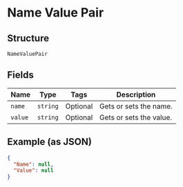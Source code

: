 
# Name Value Pair

## Structure

`NameValuePair`

## Fields

| Name | Type | Tags | Description |
|  --- | --- | --- | --- |
| `name` | `string` | Optional | Gets or sets the name. |
| `value` | `string` | Optional | Gets or sets the value. |

## Example (as JSON)

```json
{
  "Name": null,
  "Value": null
}
```

